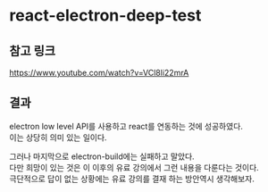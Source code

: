 # react-electron-deep-test
## 참고 링크
https://www.youtube.com/watch?v=VCl8li22mrA

## 결과
electron low level API를 사용하고 react를 연동하는 것에 성공하였다.  
이는 상당히 의미 있는 일이다.  
  
그러나 마지막으로 electron-build에는 실패하고 말았다.  
다만 희망이 있는 것은 이 이후의 유료 강의에서 그런 내용을 다룬다는 것이다.  
극단적으로 답이 없는 상황에는 유료 강의를 결재 하는 방안역시 생각해보자.  
